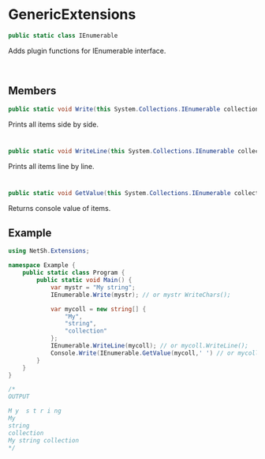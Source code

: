 # GenericExtensions

```csharp
public static class IEnumerable
```

Adds plugin functions for IEnumerable interface.

<br>

## Members

```csharp
public static void Write(this System.Collections.IEnumerable collection)
```
Prints all items side by side.

# 

```csharp
public static void WriteLine(this System.Collections.IEnumerable collection)
```
Prints all items line by line.

#

```csharp
public static void GetValue(this System.Collections.IEnumerable collection,char sep)
```

Returns console value of items.

## Example

```csharp
using NetSh.Extensions;

namespace Example {
    public static class Program {
        public static void Main() {
            var mystr = "My string";
            IEnumerable.Write(mystr); // or mystr WriteChars();

            var mycoll = new string[] {
                "My",
                "string",
                "collection"
            };
            IEnumerable.WriteLine(mycoll); // or mycoll.WriteLine();
            Console.Write(IEnumerable.GetValue(mycoll,' ') // or mycoll.GetValue(' '));
        }
    }
}

/*
OUTPUT

M y  s t r i ng
My
string
collection
My string collection
*/
```

